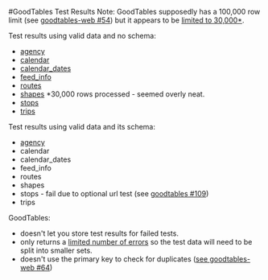 #GoodTables Test Results
Note: GoodTables supposedly has a 100,000 row limit (see [goodtables-web #54](https://github.com/frictionlessdata/goodtables-web/issues/54)) but it appears to be [limited to 30,000*](https://github.com/frictionlessdata/goodtables-web#api).

Test results using valid data and no schema:
- [agency](http://goodtables.okfnlabs.org/reports?data=https%3A%2F%2Fraw.githubusercontent.com%2FStephen-Gates%2FGTFS%2Fmaster%2Fdata%2Fagency.txt&report_type=grouped&format=csv&row_limit=100000&report_limit=1000)
- [calendar](http://goodtables.okfnlabs.org/reports?data=https%3A%2F%2Fraw.githubusercontent.com%2FStephen-Gates%2FGTFS%2Fmaster%2Fdata%2Fcalendar.txt&report_type=grouped&format=csv&row_limit=100000&report_limit=1000)
- [calendar_dates](http://goodtables.okfnlabs.org/reports?data=https%3A%2F%2Fraw.githubusercontent.com%2FStephen-Gates%2FGTFS%2Fmaster%2Fdata%2Fcalendar_dates.txt&report_type=grouped&format=csv&row_limit=100000&report_limit=1000)
- [feed_info](http://goodtables.okfnlabs.org/reports?data=https%3A%2F%2Fraw.githubusercontent.com%2FStephen-Gates%2FGTFS%2Fmaster%2Fdata%2Ffeed_info.txt&report_type=grouped&format=csv&row_limit=100000&report_limit=1000)
- [routes](http://goodtables.okfnlabs.org/reports?data=https%3A%2F%2Fraw.githubusercontent.com%2FStephen-Gates%2FGTFS%2Fmaster%2Fdata%2Froutes.txt&report_type=grouped&format=csv&row_limit=100000&report_limit=1000)
- [shapes](http://goodtables.okfnlabs.org/reports?data=https%3A%2F%2Fraw.githubusercontent.com%2FStephen-Gates%2FGTFS%2Fmaster%2Fdata%2Fshapes.txt&report_type=grouped&format=csv&row_limit=100000&report_limit=1000)  *30,000 rows processed - seemed overly neat.
- [stops](http://goodtables.okfnlabs.org/reports?data=https%3A%2F%2Fraw.githubusercontent.com%2FStephen-Gates%2FGTFS%2Fmaster%2Fdata%2Fstops.txt&report_type=grouped&format=csv&row_limit=100000&report_limit=1000)
- [trips](http://goodtables.okfnlabs.org/reports?data=https%3A%2F%2Fraw.githubusercontent.com%2FStephen-Gates%2FGTFS%2Fmaster%2Fdata%2Ftrips.txt&report_type=grouped&format=csv&row_limit=100000&report_limit=1000)

Test results using valid data and its schema:
- [agency](http://goodtables.okfnlabs.org/reports?data=https%3A%2F%2Fraw.githubusercontent.com%2FStephen-Gates%2FGTFS%2Fmaster%2Fdata%2Fagency.txt&schema=https%3A%2F%2Fraw.githubusercontent.com%2FStephen-Gates%2FGTFS%2Fmaster%2Fschemas%2Fagency-schema.json&format=csv&row_limit=100000&report_type=grouped&report_limit=1000)
- calendar
- calendar_dates
- feed_info
- routes
- shapes
- stops - fail due to optional url test (see [goodtables #109](https://github.com/frictionlessdata/goodtables/issues/109))
- trips

GoodTables:

- doesn't let you store test results for failed tests.
- only returns a [limited number of errors](https://github.com/frictionlessdata/goodtables-web/issues/66) so the test data will need to be split into smaller sets.
- doesn't use the primary key to check for duplicates ([see goodtables-web #64](https://github.com/frictionlessdata/goodtables-web/issues/64))
